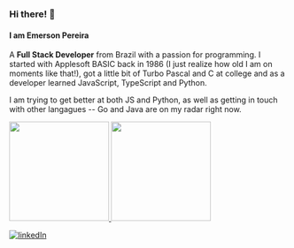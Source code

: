### Hi there! 👋
#### I am Emerson Pereira

A **Full Stack Developer** from Brazil with a passion for programming. I started with Applesoft BASIC back in 1986 (I just realize how old I am on moments like that!), got a little bit of Turbo Pascal and C at college and as a developer learned JavaScript, TypeScript and Python.

I am trying to get better at both JS and Python, as well as getting in touch with other langagues -- Go and Java are on my radar right now.

<div>
<a href="https://github.com/emberjp">
<img height="180em" src="https://github-readme-stats.vercel.app/api/top-langs/?username=emberjp&layout=compact&langs_count=7"/>
<img height="180em" src="https://github-readme-stats.vercel.app/api?username=emberjp&show_icons=true&include_all_commits=true&count_private=true"/>
</div>
  
[![linkedIn](https://img.shields.io/badge/LinkedIn-0077B5?style=for-the-badge&logo=linkedin&logoColor=white)](https://www.linkedin.com/in/emerson-berg-jorge-pereira/)

<!--
[![gmail](https://img.shields.io/badge/Gmail-D14836?style=for-the-badge&logo=gmail&logoColor=white)]()
-->

<!--
**emberjp/emberjp** is a ✨ _special_ ✨ repository because its `README.md` (this file) appears on your GitHub profile.

Here are some ideas to get you started:

- 🔭 I’m currently working on ...
- 🌱 I’m currently learning ...
- 👯 I’m looking to collaborate on ...
- 🤔 I’m looking for help with ...
- 💬 Ask me about ...
- 📫 How to reach me: ...
- 😄 Pronouns: ...
- ⚡ Fun fact: ...
-->
